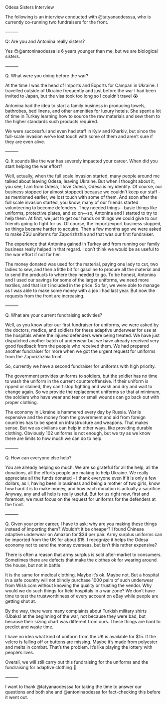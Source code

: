 Odesa Sisters Interview


The following is an interview conducted with @tatyanaodesssa, who is 
currently co-running two fundraisers for the front.

———

Q: Are you and Antonina really sisters?

Yes 😊@antoninaodessa is 6 years younger than me, but we are biological 
sisters.

———

Q. What were you doing before the war?

At the time I was the head of Imports and Exports for Campari in Ukraine. 
I travelled outside of Ukraine frequently and just before the war I had 
been invited to Japan, but the visa took too long so I couldn’t travel 😭

Antonina had the idea to start a family business in producing towels, 
bathrobes, bed linens, and other amenities for luxury hotels. She spent a 
lot of time in Turkey learning how to source the raw materials and sew 
them to the higher standards such products required.

We were successful and even had staff in Kyiv and Kharkiv, but since the 
full-scale invasion we’ve lost touch with some of them and aren’t sure if 
they are even alive. 

———

Q. It sounds like the war has severely impacted your career. When did you 
start helping the war effort?

Well, actually, when the full scale invasion started, many people around 
me talked about leaving Odesa, leaving Ukraine. But when I thought about 
it, you see, I am from Odesa, I love Odesa, Odesa is my identity. Of 
course, our business stopped (or almost stopped) because we couldn't keep 
our staff - as mentioned earlier, we lost touch with some of them. And 
soon after the full scale invasion started, you know, many of our friends 
started volunteering to become defenders. They needed things—basic things 
like uniforms, protective plates, and so on—so, Antonina and I started to 
try to help them. At first, we just to get our hands on things we could 
give to our friends going to fight for us. Of course, the import/export 
business stopped, so things became harder to acquire. Then a few months 
ago we were asked to make ZSU uniforms for Zaporizhzhia and that was our 
first fundraiser. 

The experience that Antonina gained in Turkey and from running our family 
business really helped in that regard. I don’t think we would be as useful 
to the war effort if not for her.

The money donated was used for the material, paying one lady to cut, two 
ladies to sew, and then a little bit for gasoline to procure all the 
material and to send the products to where they needed to go. To be 
honest, Antonina and I used our savings for some of the larger uniforms, 
we need more textiles, and that isn't included in the price. So far, we 
were able to manage as I was able to make some money with a job I had last 
year. But now the requests from the front are increasing.

———

Q. What are your current fundraising activities?

Well, as you know after our first fundraiser for uniforms, we were asked 
by the doctors, medics, and soldiers for these adaptive underwear for use 
at the hospitals where the injured defenders were being treated. We have 
just dispatched another batch of underwear but we have already received 
very good feedback from the people who received them. We had prepared 
another fundraiser for more when we got the urgent request for uniforms 
from the Zaporizhzhia front.

So, currently we have a second fundraiser for uniforms with high priority.

The government provides uniforms to soldiers, but the soldier has no time 
to wash the uniform in the current counteroffensive. If their uniform is 
ripped or stained, they can't stop fighting and wash and dry and wait to 
change again. So we provide the replacement uniforms so that at minimum, 
the soldiers who have wear and tear or small wounds can go back out with 
proper clothing. 

The economy in Ukraine is hammered every day by Russia. War is expensive 
and the money from the government and aid from foreign countries has to be 
spent on infrastructure and weapons. That makes sense. But we as civilians 
can help in other ways, like providing durable clothing. Obviously 102 
uniforms is not enough, but we try as we know there are limits to how much 
we can do to help.

———

Q. How can everyone else help?

You are already helping so much. We are so grateful for all the help, all 
the donations, all the efforts people are making to help Ukraine. We 
really appreciate all the funds donated - I thank everyone even if it is 
only a few dollars, as I, having been in business and being a mother of 
two girls, know how hard it is to make money, and how each donation is 
actually a sacrifice. Anyway, any and all help is really useful. But for 
us right now, first and foremost, we must focus on the request for 
uniforms for the defenders at the front.

———

Q. Given your prior career, I have to ask: why are you making these things 
instead of importing them? Wouldn’t it be cheaper? I found Chinese 
adaptive underwear on Amazon for $34 per pair. Army surplus uniforms can 
be imported from the UK for about $15. I recognize it helps the Odesa 
economy not to send the money overseas,  but isn’t this rather expensive?

There is often a reason that army surplus is sold after-market to 
consumers. Sometimes there are defects that make the clothes ok for 
wearing around the house, but not in battle.

It is the same for medical clothing. Maybe it’s ok. Maybe not. But a 
hospital in a safe country will not blindly purchase 1000 pairs of such 
underwear from Wish.com without knowing the quality or trusting the 
vendor. Why would we do such things for field hospitals in a war zone? We 
don’t have time to test the trustworthiness of every account on eBay while 
people are getting shot at.

By the way, there were many complaints about Turkish military shirts 
(Ubaks) at the beginning of the war, not because they were bad, but 
because their sizing chart was different from ours. These things are hard 
to predict and waste time.

I have no idea what kind of uniform from the UK is available for $15. If 
the velcro is falling off or buttons are missing. Maybe it’s made from 
polyester and melts in combat. That’s the problem. It’s like playing the 
lottery with people’s lives. 

Overall, we will still carry out this fundraising for the uniforms and the 
fundraising for adaptive clothing 🤗 

———

I want to thank @tatyanaodesssa for taking the time to answer our 
questions and both she and @antoninaodessa for fact-checking this before 
it went out.
